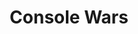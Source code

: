 ---
layout: audiobook
title:  "Console Wars"
authors: ["Blake J. Harris"]
narrator: ["Fred Berman"]
tags: ["history"]
publisher: ["HarperAudio"]
length: 20h 41m
categories: audiobooks
image: /assets/audiobooks/console_wars.jpg
details_url: https://www.audible.com/pd/Fiction/Look-Whos-Back-Audiobook/B07C82X76Q
---